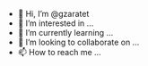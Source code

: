 - 👋 Hi, I’m @gzaratet
- 👀 I’m interested in ...
- 🌱 I’m currently learning ...
- 💞️ I’m looking to collaborate on ...
- 📫 How to reach me ...

<!---
gzaratet/gzaratet is a ✨ special ✨ repository because its `README.md` (this file) appears on your GitHub profile.
You can click the Preview link to take a look at your changes.
--->
